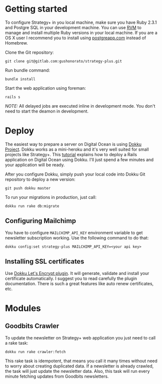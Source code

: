 

# Getting started

To configure Strategy+ in you local machine, make sure you have Ruby 2.3.1 and Postgre SQL in your development machine. You can use [RVM](https://rvm.io/) to manage and install multiple Ruby versions in your local machine. If you are a OS X user I recommend you to install using [postgreapp.com](http://postgresapp.com) instead of Homebrew.

Clone the Git repository:

```
git clone git@gitlab.com:gushonorato/strategy-plus.git
```

Run bundle command:

```
bundle install
```

Start the web application using foreman:

```
rails s
```

*NOTE:* All delayed jobs are executed inline in development mode. You don't need to start the deamon in development.

# Deploy

The easiest way to prepare a server on Digital Ocean is using [Dokku Project](http://dokku.viewdocs.io/dokku/). Dokku works as a mini-heroku and it's very well suited for small projects like Strategy+. This [tutorial](http://www.rubyfleebie.com/how-to-use-dokku-on-digitalocean-and-deploy-rails-applications-like-a-pro/) explains how to deploy a Rails application on Digital Ocean using Dokku. I'll just spend a few minutes and your application will be ready.

After you configure Dokku, simply push your local code into Dokku Git repository to deploy a new version:

```
git push dokku master
```

To run your migrations in production, just call:

```
dokku run rake db:migrate
```

## Configuring Mailchimp

You have to configure `MAILCHIMP_API_KEY` environment variable to get newsletter subscription working. Use the following command to do that:

```
dokku config:set strategy-plus MAILCHIMP_API_KEY=<your api key>
```

## Installing SSL certificates

Use [Dokku Let's Encrypt plugin](https://github.com/dokku/dokku-letsencrypt#usage). It will generate, validate and install your certificate automatically. I suggest you to read carefully the plugin documentation. There is such a great features like auto renew certificates, etc.

# Modules

## Goodbits Crawler

To update the newsletter on Strategy+ web application you just need to call a rake task:

```
dokku run rake crawler:fetch 
```

This rake task is idempotent, that means you call it many times without need to worry about creating duplicated data. If a newsletter is already crawled, the task will just update the newsletter data. Also, this task will run every minute fetching updates from Goodbits newsletters.